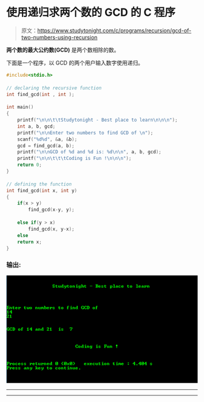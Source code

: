 # 使用递归求两个数的 GCD 的 C 程序

> 原文：<https://www.studytonight.com/c/programs/recursion/gcd-of-two-numbers-using-recursion>

**两个数的最大公约数(GCD)** 是两个数相除的数。

下面是一个程序，以 GCD 的两个用户输入数字使用递归。

```cpp
#include<stdio.h>

// declaring the recursive function
int find_gcd(int , int );

int main()
{
    printf("\n\n\t\tStudytonight - Best place to learn\n\n\n");
    int a, b, gcd;
    printf("\n\nEnter two numbers to find GCD of \n");
    scanf("%d%d", &a, &b);
    gcd = find_gcd(a, b);
    printf("\n\nGCD of %d and %d is: %d\n\n", a, b, gcd);
    printf("\n\n\t\t\tCoding is Fun !\n\n\n");
    return 0;
}

// defining the function
int find_gcd(int x, int y)
{
    if(x > y)
        find_gcd(x-y, y);

    else if(y > x)
        find_gcd(x, y-x);
    else
    return x;
}
```

### 输出:

![C Program output for GCD of two numbers using recursion](img/554de19615d2e3691deab99c0600dff2.png)

* * *

* * *
